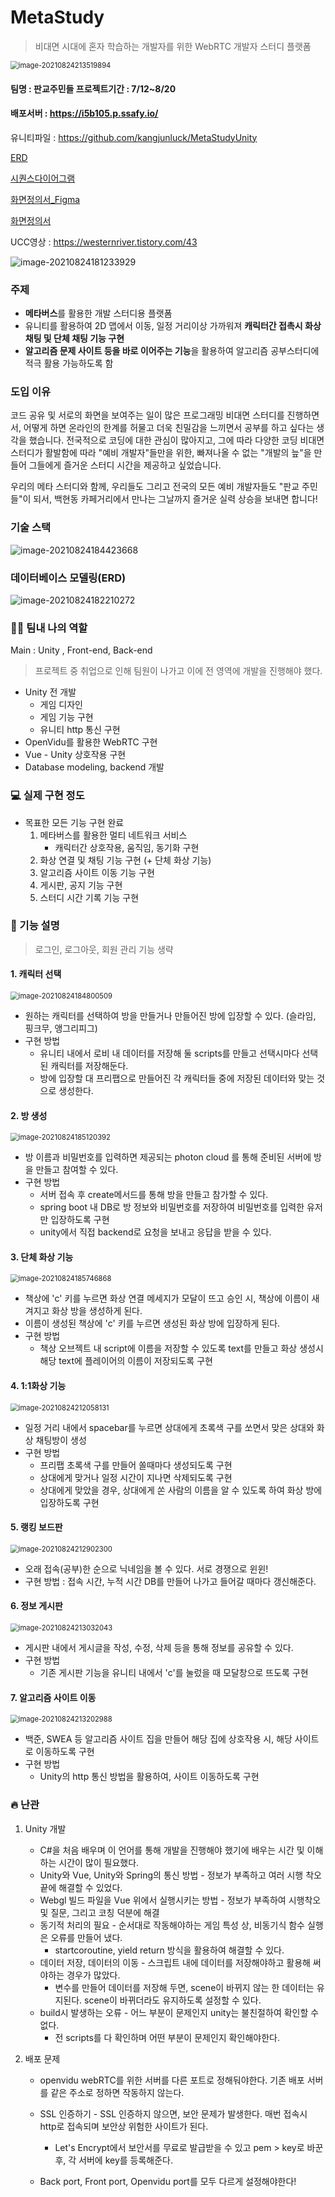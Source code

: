 # MetaStudy

> 비대면 시대에 혼자 학습하는 개발자를 위한 WebRTC 개발자 스터디 플랫폼 

<img src="README.assets/image-20210824213519894.png" alt="image-20210824213519894" style="zoom:80%;" />

#### 팀명 : 판교주민들             프로젝트기간 : 7/12~8/20

#### 배포서버 : https://i5b105.p.ssafy.io/

유니티파일 : https://github.com/kangjunluck/MetaStudyUnity

[ERD](/산출물/산출물/B105_ERD.PNG)

[시퀀스다이어그램](/산출물/산출물/B105_시퀀스다이아그램.jpg)

[화면정의서_Figma](/산출물/산출물/메타스터디_화면정의서_Figma.pdf)

[화면정의서](/산출물/산출물/B105_화면정의서.pdf)

UCC영상 : https://westernriver.tistory.com/43

![image-20210824181233929](README.assets/image-20210824181233929.png)

### 주제

- **메타버스**를 활용한 개발 스터디용 플랫폼 
- 유니티를 활용하여 2D 맵에서 이동, 일정 거리이상 가까워져 **캐릭터간 접촉시 화상 채팅 및 단체 채팅 기능 구현**
- **알고리즘 문제 사이트 등을 바로 이어주는 기능**을 활용하여 알고리즘 공부스터디에 적극 활용 가능하도록 함



### 도입 이유

코드 공유 및 서로의 화면을 보여주는 일이 많은 프로그래밍 비대면 스터디를 진행하면서, 어떻게 하면 온라인의 한계를 허물고 더욱 친밀감을 느끼면서 공부를 하고 싶다는 생각을 했습니다. 전국적으로 코딩에 대한 관심이 많아지고, 그에 따라 다양한 코딩 비대면 스터디가 활발함에 따라 "예비 개발자"들만을 위한, 빠져나올 수 없는 "개발의 늪"을 만들어 그들에게 즐거운 스터디 시간을 제공하고 싶었습니다.

우리의 메타 스터디와 함께, 우리들도 그리고 전국의 모든 예비 개발자들도 "판교 주민들"이 되서, 백현동 카페거리에서 만나는 그날까지 즐거운 실력 상승을 보내면 합니다!

### 기술 스택

![image-20210824184423668](README.assets/image-20210824184423668.png)

### 데이터베이스 모델링(ERD)

![image-20210824182210272](README.assets/image-20210824182210272.png)



### :man_in_tuxedo:  팀내 나의 역할

Main : Unity , Front-end, Back-end

> 프로젝트 중 취업으로 인해 팀원이 나가고 이에 전 영역에 개발을 진행해야 했다. 

- Unity 전 개발
  - 게임 디자인
  - 게임 기능 구현
  - 유니티 http 통신 구현
- OpenVidu를 활용한 WebRTC 구현
- Vue - Unity 상호작용 구현
- Database modeling, backend 개발



### :computer: 실제 구현 정도

- 목표한 모든 기능 구현 완료
  1. 메타버스를 활용한 멀티 네트워크 서비스
     - 캐릭터간 상호작용, 움직임, 동기화 구현
  2. 화상 연결 및 채팅 기능 구현 (+ 단체 화상 기능)
  3. 알고리즘 사이트 이동 기능 구현
  4. 게시판, 공지 기능 구현
  5. 스터디 시간 기록 기능 구현



### :key: 기능 설명

> 로그인, 로그아웃, 회원 관리 기능 생략

#### 1. 캐릭터 선택

<img src="README.assets/image-20210824184800509.png" alt="image-20210824184800509" style="zoom:80%;" />

- 원하는 캐릭터를 선택하여 방을 만들거나 만들어진 방에 입장할 수 있다. (슬라임, 핑크무, 앵그리피그)
- 구현 방법
  - 유니티 내에서 로비 내 데이터를 저장해 둘 scripts를 만들고 선택시마다 선택된 캐릭터를 저장해둔다.
  - 방에 입장할 대 프리팹으로 만들어진 각 캐릭터들 중에 저장된 데이터와 맞는 것으로 생성한다.

#### 2. 방 생성

<img src="README.assets/image-20210824185120392.png" alt="image-20210824185120392" style="zoom:80%;" />

- 방 이름과 비밀번호를 입력하면 제공되는 photon cloud 를 통해 준비된 서버에 방을 만들고 참여할 수 있다.
- 구현 방법
  - 서버 접속 후 create메서드를 통해 방을 만들고 참가할 수 있다.
  - spring boot 내 DB로 방 정보와 비밀번호를 저장하여 비밀번호를 입력한 유저만 입장하도록 구현
  - unity에서 직접 backend로 요청을 보내고 응답을 받을 수 있다.

#### 3. 단체 화상 기능

<img src="README.assets/image-20210824185746868.png" alt="image-20210824185746868" style="zoom:80%;" />

- 책상에 'c' 키를 누르면 화상 연결 메세지가 모달이 뜨고 승인 시, 책상에 이름이 새겨지고 화상 방을 생성하게 된다.
- 이름이 생성된 책상에 'c' 키를 누르면 생성된 화상 방에 입장하게 된다.
- 구현 방법
  - 책상 오브젝트 내 script에 이름을 저장할 수 있도록 text를 만들고 화상 생성시 해당 text에 플레이어의 이름이 저장되도록 구현

#### 4. 1:1화상 기능

<img src="README.assets/image-20210824212058131.png" alt="image-20210824212058131" style="zoom:80%;" />

- 일정 거리 내에서 spacebar를 누르면 상대에게 초록색 구를 쏘면서 맞은 상대와 화상 채팅방이 생성
- 구현 방법
  - 프리팹 초록색 구를 만들어 쏠때마다 생성되도록 구현
  - 상대에게 맞거나 일정 시간이 지나면 삭제되도록 구현
  - 상대에게 맞았을 경우, 상대에게 쏜 사람의 이름을 알 수 있도록 하여 화상 방에 입장하도록 구현

#### 5. 랭킹 보드판

<img src="README.assets/image-20210824212902300.png" alt="image-20210824212902300" style="zoom:80%;" />

- 오래 접속(공부)한 순으로 닉네임을 볼 수 있다. 서로 경쟁으로 윈윈!
- 구현 방법 : 접속 시간, 누적 시간 DB를 만들어 나가고 들어갈 때마다 갱신해준다.

#### 6. 정보 게시판

<img src="README.assets/image-20210824213032043.png" alt="image-20210824213032043" style="zoom:80%;" />

- 게시판 내에서 게시글을 작성, 수정, 삭제 등을 통해 정보를 공유할 수 있다.
- 구현 방법
  - 기존 게시판 기능을 유니티 내에서 'c'를 눌렀을 때 모달창으로 뜨도록 구현

#### 7. 알고리즘 사이트 이동

<img src="README.assets/image-20210824213202988.png" alt="image-20210824213202988" style="zoom:80%;" />

- 백준, SWEA 등 알고리즘 사이트 집을 만들어 해당 집에 상호작용 시, 해당 사이트로 이동하도록 구현
- 구현 방법
  - Unity의 http 통신 방법을 활용하여, 사이트 이동하도록 구현



### :fire: 난관

1. Unity 개발

   - C#을 처음 배우며 이 언어를 통해 개발을 진행해야 했기에 배우는 시간 및 이해하는 시간이 많이 필요했다.
   - Unity와 Vue, Unity와 Spring의 통신 방법 - 정보가 부족하고 여러 시행 착오 끝에 해결할 수 있었다.
   - Webgl 빌드 파일을 Vue 위에서 실행시키는 방법 - 정보가 부족하여 시행착오 및 질문, 그리고 코칭 덕분에 해결
   - 동기적 처리의 필요 - 순서대로 작동해야하는 게임 특성 상, 비동기식 함수 실행은 오류를 만들어 냈다.
     - startcoroutine, yield return 방식을 활용하여 해결할 수 있다.
   - 데이터 저장, 데이터의 이동 - 스크립트 내에 데이터를 저장해야하고 활용해 써야하는 경우가 많았다.
     - 변수를 만들어 데이터를 저장해 두면, scene이 바뀌지 않는 한 데이터는 유지된다. scene이 바뀌더라도 유지하도록 설정할 수 있다.
   - build시 발생하는 오류 - 어느 부분이 문제인지 unity는 불친절하여 확인할 수 없다.
     - 전 scripts를 다 확인하며 어떤 부분이 문제인지 확인해야한다.

2. 배포 문제

   - openvidu webRTC를 위한 서버를 다른 포트로 정해둬야한다. 기존 배포 서버를 같은 주소로 정하면 작동하지 않는다.
   - SSL 인증하기 - SSL 인증하지 않으면, 보안 문제가 발생한다. 매번 접속시 http로 접속되며 보안상 위험한 사이트가 된다.
     - Let's Encrypt에서 보안서를 무료로 발급받을 수 있고 pem > key로 바꾼 후, 각 서버에 key를 등록해준다.

   - Back port, Front port, Openvidu port를 모두 다르게 설정해야한다!

   



